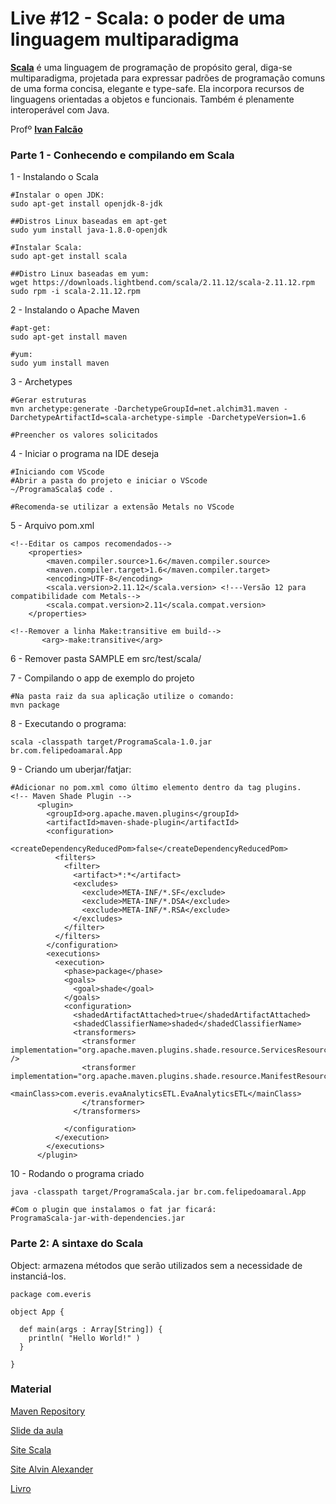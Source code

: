 # Live #12 - Scala: o poder de uma linguagem multiparadigma

**[Scala](https://pt.wikipedia.org/wiki/Scala_(linguagem_de_programa%C3%A7%C3%A3o))** é uma linguagem de programação de propósito geral, diga-se multiparadigma, projetada para expressar padrões de programação comuns de uma forma concisa, elegante e type-safe. Ela incorpora recursos de linguagens orientadas a objetos e funcionais. Também é plenamente interoperável com Java. <br>

Profº [**Ivan Falcão**](https://www.linkedin.com/in/ivanpfalcao/) <br>

### Parte 1 - Conhecendo e compilando em Scala

1 - Instalando o Scala
~~~shell
#Instalar o open JDK:
sudo apt-get install openjdk-8-jdk

##Distros Linux baseadas em apt-get
sudo yum install java-1.8.0-openjdk

#Instalar Scala:
sudo apt-get install scala

##Distro Linux baseadas em yum:
wget https://downloads.lightbend.com/scala/2.11.12/scala-2.11.12.rpm
sudo rpm -i scala-2.11.12.rpm
~~~

2 - Instalando o Apache Maven
~~~shell
#apt-get:
sudo apt-get install maven

#yum:
sudo yum install maven
~~~

3 - Archetypes
~~~shell
#Gerar estruturas
mvn archetype:generate -DarchetypeGroupId=net.alchim31.maven -DarchetypeArtifactId=scala-archetype-simple -DarchetypeVersion=1.6

#Preencher os valores solicitados
~~~

4 - Iniciar o programa na IDE deseja
~~~shell
#Iniciando com VScode
#Abrir a pasta do projeto e iniciar o VScode
~/ProgramaScala$ code .

#Recomenda-se utilizar a extensão Metals no VScode
~~~

5 - Arquivo pom.xml
~~~xhtml
<!--Editar os campos recomendados-->
    <properties>
        <maven.compiler.source>1.6</maven.compiler.source>
        <maven.compiler.target>1.6</maven.compiler.target>
        <encoding>UTF-8</encoding>
        <scala.version>2.11.12</scala.version> <!---Versão 12 para compatibilidade com Metals-->
        <scala.compat.version>2.11</scala.compat.version>
    </properties>

<!--Remover a linha Make:transitive em build-->
       <arg>-make:transitive</arg>
~~~

6 - Remover pasta SAMPLE em src/test/scala/

7 - Compilando o app de exemplo do projeto
~~~shell
#Na pasta raiz da sua aplicação utilize o comando:
mvn package
~~~

8 - Executando o programa:
~~~shell
scala -classpath target/ProgramaScala-1.0.jar br.com.felipedoamaral.App
~~~

9 - Criando um uberjar/fatjar:
~~~shell
#Adicionar no pom.xml como último elemento dentro da tag plugins.
<!-- Maven Shade Plugin -->
      <plugin>
        <groupId>org.apache.maven.plugins</groupId>
        <artifactId>maven-shade-plugin</artifactId>
        <configuration>
          <createDependencyReducedPom>false</createDependencyReducedPom>
          <filters>
            <filter>
              <artifact>*:*</artifact>
              <excludes>
                <exclude>META-INF/*.SF</exclude>
                <exclude>META-INF/*.DSA</exclude>
                <exclude>META-INF/*.RSA</exclude>
              </excludes>
            </filter>
          </filters>
        </configuration>
        <executions>
          <execution>
            <phase>package</phase>
            <goals>
              <goal>shade</goal>
            </goals>
            <configuration>
              <shadedArtifactAttached>true</shadedArtifactAttached>
              <shadedClassifierName>shaded</shadedClassifierName>
              <transformers>
                <transformer implementation="org.apache.maven.plugins.shade.resource.ServicesResourceTransformer" />
                <transformer implementation="org.apache.maven.plugins.shade.resource.ManifestResourceTransformer">
                  <mainClass>com.everis.evaAnalyticsETL.EvaAnalyticsETL</mainClass>
                </transformer>
              </transformers>

            </configuration>
          </execution>
        </executions>
      </plugin>

~~~

10 - Rodando o programa criado
~~~Shell
java -classpath target/ProgramaScala.jar br.com.felipedoamaral.App

#Com o plugin que instalamos o fat jar ficará:
ProgramaScala-jar-with-dependencies.jar

~~~

### Parte 2: A sintaxe do Scala

Object: armazena métodos que serão utilizados sem a necessidade de instanciá-los.
~~~Shell
package com.everis

object App {
  
  def main(args : Array[String]) {
    println( "Hello World!" )
  }

}
~~~

### Material
[Maven Repository](https://mvnrepository.com/)

[Slide da aula](https://drive.google.com/file/d/1fz8gxS6PKvEflnhtaQwlCv7qK3fhH2OV/view?usp=sharing)

[Site Scala](https://docs.scala-lang.org/?_ga=2.219152154.265858086.1612118441-215605817.1612018441)

[Site Alvin Alexander](https://alvinalexander.com/scala)

[Livro](https://www.amazon.com.br/Learning-Scala-Practical-Functional-Programming-ebook/dp/B00QW1RQ94/ref=sr_1_3?__mk_pt_BR=%C3%85M%C3%85%C5%BD%C3%95%C3%91&dchild=1&keywords=Scala+language&qid=1612117681&sr=8-3)
